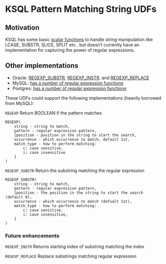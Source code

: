 # KSQL Pattern Matching String UDFs

## Motivation
KSQL has some basic [scalar functions](https://docs.confluent.io/current/ksql/docs/developer-guide/syntax-reference.html#scalar-functions) to handle string manipulation like LCASE, SUBSTR, SLICE, SPLIT etc.. but doesn’t currently have an implementation for capturing the power of regular expressions. 

## Other implementations
* Oracle: [REGEXP_SUBSTR](https://docs.oracle.com/cd/B12037_01/server.101/b10759/functions116.htm), [REGEXP_INSTR](https://docs.oracle.com/cd/B12037_01/server.101/b10759/functions114.htm), and [REGEXP_REPLACE](https://docs.oracle.com/cd/B12037_01/server.101/b10759/functions115.htm)
* MySQL: [has a number of regular expression functions](https://dev.mysql.com/doc/refman/8.0/en/regexp.html)
*  Postgres: [has a number of regular expression functions](https://dev.mysql.com/doc/refman/8.0/en/regexp.html)


These UDFs could support the following implementations (heavily borrowed from MySQL):

`REGEXP`
Return BOOLEAN if the pattern matches
```
REGEXP(
	string - string to match,
	pattern - regular expression pattern,
	[position - position in the string to start the search,
	occurrence - which occurrence to match, default 1st,
	match_type - how to perform matching:
		c: case sensitive,
		i: case insensitive
	]
)

```

`REGEXP_SUBSTR`
Return the substring matching the regular expression
```
REGEXP_SUBSTR(
	string - string to match,
	pattern - regular expression pattern,
	[position - the position in the string to start the search (default 0), 
	occurrence - which occurrence to match (defualt 1st),
	match_type - how to perform matching:
		c: case sensitive,
		i: case insensitive,
	]
)
```

### Future enhancements
`REGEXP_INSTR`
Returns starting index of substring matching the index

`REGEXP_REPLACE`
Replace substrings matching regular expression
